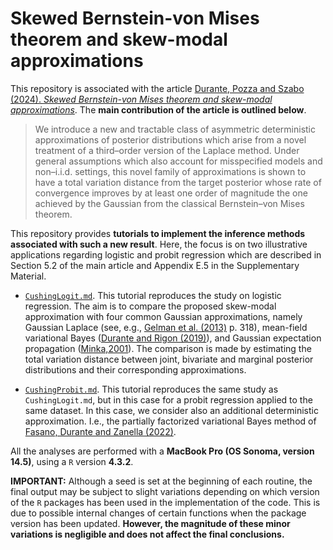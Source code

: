 # Skewed Bernstein-von Mises theorem and skew-modal approximations

This repository is associated with the article [Durante, Pozza and Szabo (2024). *Skewed Bernstein-von Mises theorem and skew-modal approximations*](https://arxiv.org/pdf/2301.03038). The **main contribution of the article is outlined below**.

> We introduce a new and tractable class of asymmetric deterministic approximations of posterior distributions which arise from a novel treatment of a third–order version of the Laplace method. Under general assumptions which also account for misspecified models and non–i.i.d. settings, this novel family of approximations is shown to have a total variation distance from the target posterior whose rate of convergence improves by at least one order of magnitude the one achieved by the Gaussian from the classical Bernstein–von Mises theorem.

This repository provides **tutorials to implement the inference methods associated with such a new result**. Here, the focus is on two illustrative applications regarding logistic and probit regression which are described in Section 5.2 of the main article and Appendix E.5 in the Supplementary Material.

- [`CushingLogit.md`](https://github.com/Francesco16p/SMA/blob/main/CushingLogistic.md). This tutorial reproduces the study on logistic regression. The aim is to compare the proposed skew-modal approximation with four common Gaussian approximations, namely Gaussian Laplace (see, e.g., [Gelman et al. (2013)](http://www.stat.columbia.edu/~gelman/book/) p. 318), mean-field variational Bayes ([Durante and Rigon (2019)](https://projecteuclid.org/journals/statistical-science/volume-34/issue-3/Conditionally-Conjugate-Mean-Field-Variational-Bayes-for-Logistic-Models/10.1214/19-STS712.full)), and Gaussian expectation propagation ([Minka,2001](https://arxiv.org/abs/1301.2294)). The comparison is made by estimating the total variation distance between joint, bivariate and marginal posterior distributions and their corresponding approximations. 
  
- [`CushingProbit.md`](https://github.com/Francesco16p/SMA/blob/main/CushingLogistic.md). This tutorial reproduces the same study as `CushingLogit.md`, but in this case for a probit regression applied to the same dataset. In this case, we consider also an additional deterministic approximation. I.e., the partially factorized variational Bayes method of [Fasano, Durante and Zanella (2022)]([https://arxiv.org/abs/1911.06743](https://doi.org/10.1093/biomet/asac026)).

All the analyses are performed with a **MacBook Pro (OS Sonoma, version 14.5)**, using a `R` version **4.3.2**.

**IMPORTANT:** Although a seed is set at the beginning of each routine, the final output may be subject to slight variations depending on which version of the `R` packages has been used in the implementation of the code. This is due to possible internal changes of certain functions when the package version has been updated. **However, the magnitude of these minor variations is negligible and does not affect the final conclusions.**
